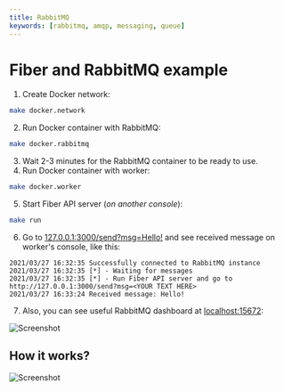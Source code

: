 ```yaml
---
title: RabbitMQ
keywords: [rabbitmq, amqp, messaging, queue]
---
```


# Fiber and RabbitMQ example

1. Create Docker network:

```bash
make docker.network
```

2. Run Docker container with RabbitMQ:

```bash
make docker.rabbitmq
```

3. Wait 2-3 minutes for the RabbitMQ container to be ready to use.
4. Run Docker container with worker:

```bash
make docker.worker
```

5. Start Fiber API server (_on another console_):

```bash
make run
```

6. Go to [127.0.0.1:3000/send?msg=Hello!](http://127.0.0.1:3000/send?msg=Hello!) and see received message on worker's console, like this:

```console
2021/03/27 16:32:35 Successfully connected to RabbitMQ instance
2021/03/27 16:32:35 [*] - Waiting for messages
2021/03/27 16:32:35 [*] - Run Fiber API server and go to http://127.0.0.1:3000/send?msg=<YOUR TEXT HERE>
2021/03/27 16:33:24 Received message: Hello!
```

7. Also, you can see useful RabbitMQ dashboard at [localhost:15672](http://localhost:15672):

![Screenshot](https://user-images.githubusercontent.com/11155743/112728092-8fe3a980-8f36-11eb-9d79-be8eab26358b.png)

## How it works?

![Screenshot](https://user-images.githubusercontent.com/11155743/112727736-f8ca2200-8f34-11eb-8d40-12d9f381bd05.png)
